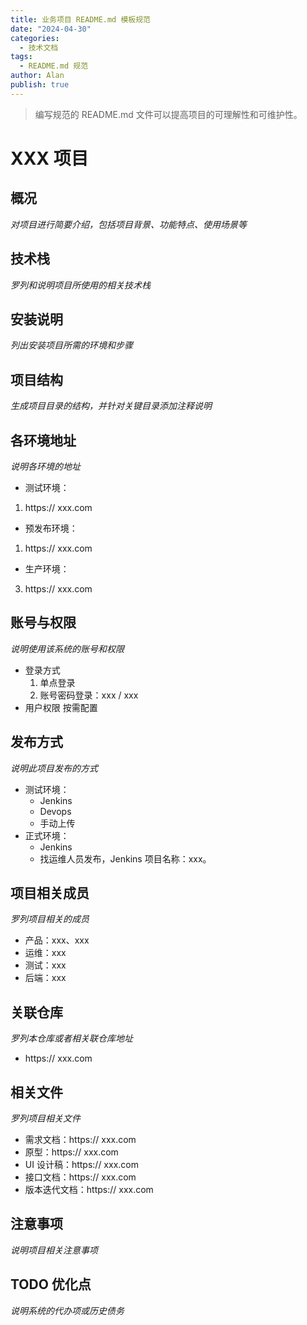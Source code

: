 ```yaml
---
title: 业务项目 README.md 模板规范
date: "2024-04-30"
categories:
  - 技术文档
tags:
  - README.md 规范
author: Alan
publish: true
---
```


> 编写规范的 README.md 文件可以提高项目的可理解性和可维护性。
# XXX 项目

## 概况
*对项目进行简要介绍，包括项目背景、功能特点、使用场景等*

## 技术栈
*罗列和说明项目所使用的相关技术栈*

## 安装说明
*列出安装项目所需的环境和步骤*

## 项目结构
*生成项目目录的结构，并针对关键目录添加注释说明*

## 各环境地址
*说明各环境的地址*
- 测试环境：
1. https:// xxx.com

- 预发布环境：
1. https:// xxx.com

- 生产环境：
3. https:// xxx.com

## 账号与权限
*说明使用该系统的账号和权限*
- 登录方式
  1. 单点登录
  2. 账号密码登录：xxx / xxx
- 用户权限
  按需配置

## 发布方式
*说明此项目发布的方式*
- 测试环境：
  - Jenkins
  - Devops
  - 手动上传
- 正式环境：
  - Jenkins
  - 找运维人员发布，Jenkins 项目名称：xxx。

## 项目相关成员
*罗列项目相关的成员*
- 产品：xxx、xxx
- 运维：xxx
- 测试：xxx
- 后端：xxx

## 关联仓库
*罗列本仓库或者相关联仓库地址*
- https:// xxx.com

## 相关文件
*罗列项目相关文件*
- 需求文档：https:// xxx.com
- 原型：https:// xxx.com
- UI 设计稿：https:// xxx.com
- 接口文档：https:// xxx.com
- 版本迭代文档：https:// xxx.com

## 注意事项
*说明项目相关注意事项*

## TODO 优化点
*说明系统的代办项或历史债务*
